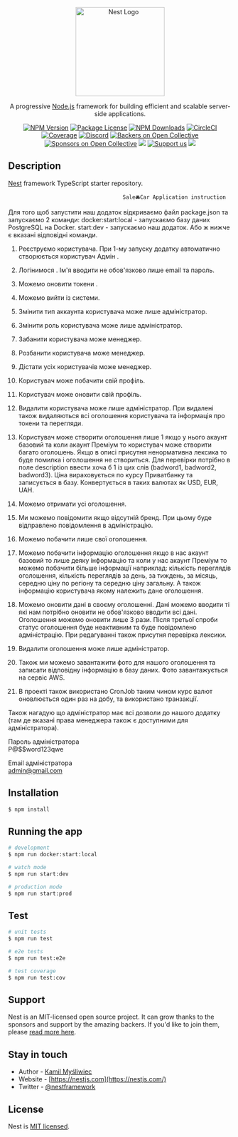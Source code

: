 <p align="center">
  <a href="http://nestjs.com/" target="blank"><img src="https://nestjs.com/img/logo-small.svg" width="200" alt="Nest Logo" /></a>
</p>

[circleci-image]: https://img.shields.io/circleci/build/github/nestjs/nest/master?token=abc123def456
[circleci-url]: https://circleci.com/gh/nestjs/nest

  <p align="center">A progressive <a href="http://nodejs.org" target="_blank">Node.js</a> framework for building efficient and scalable server-side applications.</p>
    <p align="center">
<a href="https://www.npmjs.com/~nestjscore" target="_blank"><img src="https://img.shields.io/npm/v/@nestjs/core.svg" alt="NPM Version" /></a>
<a href="https://www.npmjs.com/~nestjscore" target="_blank"><img src="https://img.shields.io/npm/l/@nestjs/core.svg" alt="Package License" /></a>
<a href="https://www.npmjs.com/~nestjscore" target="_blank"><img src="https://img.shields.io/npm/dm/@nestjs/common.svg" alt="NPM Downloads" /></a>
<a href="https://circleci.com/gh/nestjs/nest" target="_blank"><img src="https://img.shields.io/circleci/build/github/nestjs/nest/master" alt="CircleCI" /></a>
<a href="https://coveralls.io/github/nestjs/nest?branch=master" target="_blank"><img src="https://coveralls.io/repos/github/nestjs/nest/badge.svg?branch=master#9" alt="Coverage" /></a>
<a href="https://discord.gg/G7Qnnhy" target="_blank"><img src="https://img.shields.io/badge/discord-online-brightgreen.svg" alt="Discord"/></a>
<a href="https://opencollective.com/nest#backer" target="_blank"><img src="https://opencollective.com/nest/backers/badge.svg" alt="Backers on Open Collective" /></a>
<a href="https://opencollective.com/nest#sponsor" target="_blank"><img src="https://opencollective.com/nest/sponsors/badge.svg" alt="Sponsors on Open Collective" /></a>
  <a href="https://paypal.me/kamilmysliwiec" target="_blank"><img src="https://img.shields.io/badge/Donate-PayPal-ff3f59.svg"/></a>
    <a href="https://opencollective.com/nest#sponsor"  target="_blank"><img src="https://img.shields.io/badge/Support%20us-Open%20Collective-41B883.svg" alt="Support us"></a>
  <a href="https://twitter.com/nestframework" target="_blank"><img src="https://img.shields.io/twitter/follow/nestframework.svg?style=social&label=Follow"></a>
</p>
  <!--[![Backers on Open Collective](https://opencollective.com/nest/backers/badge.svg)](https://opencollective.com/nest#backer)
  [![Sponsors on Open Collective](https://opencollective.com/nest/sponsors/badge.svg)](https://opencollective.com/nest#sponsor)-->

## Description

[Nest](https://github.com/nestjs/nest) framework TypeScript starter repository.

                                        Sale🚘Car Application instruction

Для того щоб запустити наш додаток відкриваємо файл package.json та запускаємо 2 команди:
docker:start:local  - запускаємо базу даних PostgreSQL на Docker.
start:dev - запускаємо наш додаток. Або ж нижче є вказані відповідні команди.

1. Реєструємо користувача. При 1-му запуску додатку автоматично створюється користувач Адмін .
2. Логінимося . Ім'я вводити не обов'язково лише email та пароль.
3. Можемо оновити токени .
4. Можемо вийти із системи.

5. Змінити тип аккаунта користувача може лише адміністратор.
6. Змінити роль користувача може лише адміністратор.
7. Забанити користувача може менеджер.
8. Розбанити користувача може менеджер.
9. Дістати усіх користувачів може менеджер.
10. Користувач може побачити свій профіль.
11. Користувач може оновити свій профіль.
12. Видалити користувача може лише адміністратор. При видалені також видаляються всі оголошення користувача та інформація про токени та перегляди.

13. Користувач може створити оголошення лише 1 якщо у нього акаунт базовий та коли акаунт Преміум то користувач може створити багато оголошень. Якщо в описі присутня ненормативна лексика то буде помилка і оголошення не створиться. Для перевірки потрібно в поле description ввести хоча б 1 із цих слів (badword1, badword2, badword3). Ціна вираховується по курсу Приватбанку та записується в базу. Конвертується в таких валютах як USD, EUR, UAH.
14. Можемо отримати усі оголошення.
15. Ми можемо повідомити якщо відсутній бренд. При цьому буде відправлено повідомлення в адміністрацію.
16. Можемо побачити лише свої оголошення.
17. Можемо побачити інформацію оголошення якщо в нас акаунт базовий то лише деяку інформацію та коли у нас акаунт Преміум то можемо побачити більше інформації наприклад: кількість переглядів оголошення, кількість переглядів за день, за тиждень, за місяць, середню ціну по регіону та середню ціну загальну. А також інформацію користувача якому належить дане оголошення.
18. Можемо оновити дані в своєму оголошенні. Дані можемо вводити ті які нам потрібно оновити не обов'язково вводити всі дані. Оголошення можемо оновити лише 3 рази. Після третьої спроби статус оголошення буде неактивним та буде повідомлено адміністрацію. При редагуванні також присутня перевірка лексики.
19. Видалити оголошення може лише адміністратор.
20. Також ми можемо завантажити фото для нашого оголошення та записати відповідну інформацію в базу даних. Фото завантажується на сервіс AWS.
21. В проекті також використано CronJob таким чином курс валют оновлюється один раз на добу, та використано транзакції.

Також нагадую що адміністратор має всі дозволи до нашого додатку (там де вказані права менеджера також є доступними для адміністратора).

Пароль адміністратора                           
P@$$word123qwe

Email адміністратора                               
admin@gmail.com

## Installation

```bash
$ npm install
```

## Running the app

```bash
# development
$ npm run docker:start:local
```

```bash
# watch mode
$ npm run start:dev
```

```bash
# production mode
$ npm run start:prod
```

## Test

```bash
# unit tests
$ npm run test

# e2e tests
$ npm run test:e2e

# test coverage
$ npm run test:cov
```

## Support

Nest is an MIT-licensed open source project. It can grow thanks to the sponsors and support by the amazing backers. If you'd like to join them, please [read more here](https://docs.nestjs.com/support).

## Stay in touch

- Author - [Kamil Myśliwiec](https://kamilmysliwiec.com)
- Website - [https://nestjs.com](https://nestjs.com/)
- Twitter - [@nestframework](https://twitter.com/nestframework)

## License

Nest is [MIT licensed](LICENSE).

